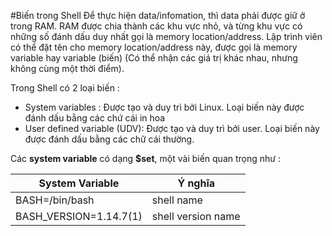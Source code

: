 #Biến trong Shell
Để thực hiện data/infomation, thì data phải được giữ ở trong RAM. RAM được chia thành các khu vực nhỏ, và từng khu vực có những số đánh dấu duy nhất gọi là memory location/address.
Lập trình viên có thể đặt tên cho memory location/address này, được gọi là memory variable hay variable (biến) (Có thể nhận các giá trị khác nhau, nhưng không cùng một thời điểm).

Trong Shell có 2 loại biến :
 - System variables : Được tạo và duy trì bởi Linux. Loại biến này được đánh dấu bằng các chứ cái in hoa
 - User defined variable (UDV): Được tạo và duy trì bởi user. Loại biến này được đánh dấu bằng các chữ cái thường.
 
Các **system variable** có dạng **$set**, một vài biến quan trọng như :

|System Variable|Ý nghĩa|
|---------------|-------|
|BASH=/bin/bash|shell name|
|BASH_VERSION=1.14.7(1)|shell version name|